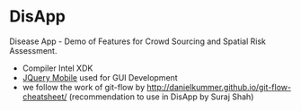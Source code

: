 # DisApp
Disease App - Demo of Features for Crowd Sourcing and Spatial Risk Assessment.
* Compiler Intel XDK
* [JQuery Mobile](http://themeroller.jquerymobile.com) used for GUI Development
* we follow the work of git-flow by http://danielkummer.github.io/git-flow-cheatsheet/ (recommendation to use in DisApp by Suraj Shah)
